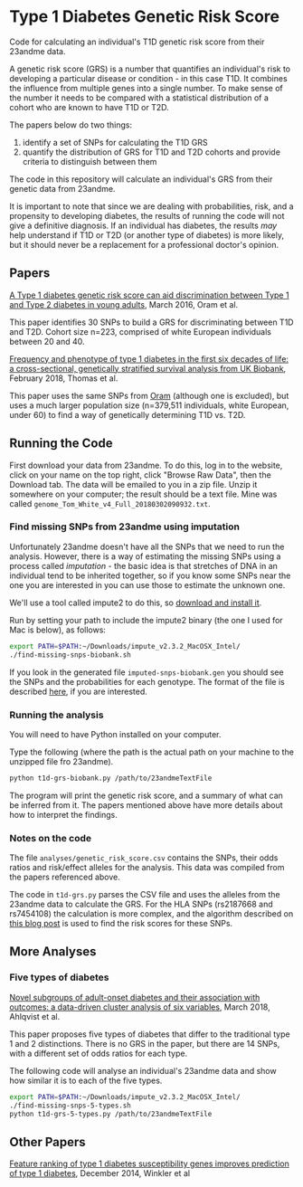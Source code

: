 # Type 1 Diabetes Genetic Risk Score

Code for calculating an individual's T1D genetic risk score from their 23andme data.

A genetic risk score (GRS) is a number that quantifies an individual's risk to developing a
particular disease or condition - in this case T1D. It combines the influence from multiple
genes into a single number. To make sense of the number it needs to be compared with a
statistical distribution of a cohort who are known to have T1D or T2D.

The papers below do two things:
1. identify a set of SNPs for calculating the T1D GRS
2. quantify the distribution of GRS for T1D and T2D cohorts and provide criteria to distinguish between them

The code in this repository will calculate an individual's GRS from their genetic data from 23andme.

It is important to note that since we are dealing with probabilities, risk, and a propensity
to developing diabetes, the results of running the code will not give a definitive diagnosis.
If an individual has diabetes, the results _may_ help understand if T1D or T2D (or another type of diabetes)
is more likely, but it should never be a replacement for a professional doctor's opinion.

## Papers

[A Type 1 diabetes genetic risk score can aid discrimination between Type 1 and Type 2 diabetes in young adults][Oram], March 2016, Oram et al.

This paper identifies 30 SNPs to build a GRS for discriminating between T1D and T2D. Cohort size n=223,
comprised of white European individuals between 20 and 40.

[Frequency and phenotype of type 1 diabetes in the first six decades of life: a cross-sectional, genetically stratified survival analysis from UK Biobank][Thomas], February 2018, Thomas et al.

This paper uses the same SNPs from [Oram] (although one is excluded), but uses a much larger population size (n=379,511 individuals, white European,
under 60) to find a way of genetically determining T1D vs. T2D.

## Running the Code

First download your data from 23andme. To do this, log in to the website, click on your name on the top right, click
"Browse Raw Data", then the Download tab. The data will be emailed to you in a zip file. Unzip it somewhere on
your computer; the result should be a text file. Mine was called `genome_Tom_White_v4_Full_20180302090932.txt`.

### Find missing SNPs from 23andme using imputation

Unfortunately 23andme doesn't have all the SNPs that we need to run the analysis. However, there is a way of estimating
the missing SNPs using a process called *imputation* - the basic idea is that stretches of DNA in an individual tend
to be inherited together, so if you know some SNPs near the one you are interested in you can use those to estimate
the unknown one.

We'll use a tool called impute2 to do this, so [download and install it][impute2].

Run by setting your path to include the impute2 binary (the one I used for Mac is below), as follows:

```bash
export PATH=$PATH:~/Downloads/impute_v2.3.2_MacOSX_Intel/
./find-missing-snps-biobank.sh
```

If you look in the generated file `imputed-snps-biobank.gen` you should see the SNPs and the probabilities for each genotype.
The format of the file is described [here][impute_file_format], if you are interested.

### Running the analysis

You will need to have Python installed on your computer.

Type the following (where the path is the actual path on your machine to the unzipped file fro 23andme).

```bash
python t1d-grs-biobank.py /path/to/23andmeTextFile
```

The program will print the genetic risk score, and a summary of what can be inferred from it. The papers mentioned above
have more details about how to interpret the findings.

### Notes on the code

The file `analyses/genetic_risk_score.csv` contains the SNPs, their odds ratios and risk/effect alleles for the
analysis. This data was compiled from the papers referenced above.

The code in `t1d-grs.py` parses the CSV file and uses the alleles from the 23andme data to calculate the GRS.
For the HLA SNPs (rs2187668 and rs7454108) the calculation is more complex, and the algorithm described on
[this blog post][diabetes_and_me] is used to find the risk scores for these SNPs.

## More Analyses

### Five types of diabetes

[Novel subgroups of adult-onset diabetes and their association
 with outcomes: a data-driven cluster analysis of six variables][Ahlqvist], March 2018, Ahlqvist et al.
 
This paper proposes five types of diabetes that differ to the traditional type 1 and 2 distinctions. There is no
GRS in the paper, but there are 14 SNPs, with a different set of odds ratios for each type.

The following code will analyse an individual's 23andme data and show how similar it is to each of the five types.

```bash
export PATH=$PATH:~/Downloads/impute_v2.3.2_MacOSX_Intel/
./find-missing-snps-5-types.sh
python t1d-grs-5-types.py /path/to/23andmeTextFile
```

## Other Papers

[Feature ranking of type 1 diabetes susceptibility genes improves prediction of type 1 diabetes][Winkler], December 2014, Winkler et al

[Ahlqvist]: https://www.thelancet.com/journals/landia/article/PIIS2213-8587(18)30051-2/fulltext
[Oram]: https://www.ncbi.nlm.nih.gov/pmc/articles/PMC5642867/
[Thomas]: https://www.thelancet.com/journals/landia/article/PIIS2213-8587%2817%2930362-5/fulltext?elsca1=tlxpr#sec1
[Winkler]: https://link.springer.com/article/10.1007%2Fs00125-014-3362-1
[impute2]: http://mathgen.stats.ox.ac.uk/impute/impute_v2.html
[impute_file_format]: http://www.stats.ox.ac.uk/~marchini/software/gwas/file_format.html
[diabetes_and_me]:https://digitalsauna.wordpress.com/2017/12/02/diabetes-and-me/